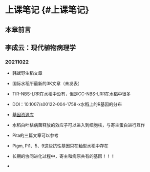 # 上课笔记 {#上课笔记}

##  本章前言

## 李成云：现代植物病理学

### 20211022

- 韩斌野生稻文章
- 国际水稻所最新的3K文章（未发表）

- TIR-NBS-LRR在水稻中没有，但是CC-NBS-LRR在水稻中很多
- DOI：10.1007/s00122-004-1758-x水稻上的R基因的分布

- [基因资源库](http://shigen.nig.ac.jp/shigen/index.jsp)
- 水稻白叶枯病菌释放的效应子可以进入到细胞核，与寄主蛋白进行互作

- Pita的三篇文章可以参考
- Pigm, Pi1、5、9这些抗性基因只在籼型水稻中存在

- 长期的协同进化过程中，寄主和病原共有的基因！！！
-  
